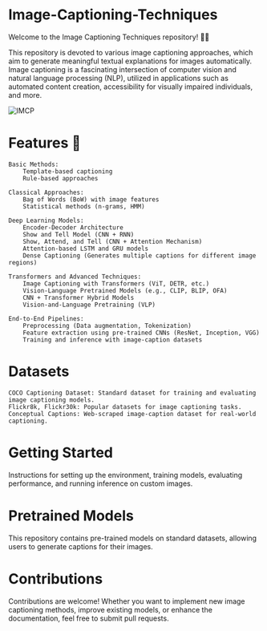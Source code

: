 # Image-Captioning-Techniques

Welcome to the Image Captioning Techniques repository! 📸📝

This repository is devoted to various image captioning approaches, which aim to generate meaningful textual explanations for images automatically. Image captioning is a fascinating intersection of computer vision and natural language processing (NLP), utilized in applications such as automated content creation, accessibility for visually impaired individuals, and more.


![IMCP](https://media.springernature.com/lw1200/springer-static/image/art%3A10.1007%2Fs13218-020-00679-2/MediaObjects/13218_2020_679_Fig2_HTML.png)


# Features 🚀

    Basic Methods:
        Template-based captioning
        Rule-based approaches

    Classical Approaches:
        Bag of Words (BoW) with image features
        Statistical methods (n-grams, HMM)

    Deep Learning Models:
        Encoder-Decoder Architecture
        Show and Tell Model (CNN + RNN)
        Show, Attend, and Tell (CNN + Attention Mechanism)
        Attention-based LSTM and GRU models
        Dense Captioning (Generates multiple captions for different image regions)

    Transformers and Advanced Techniques:
        Image Captioning with Transformers (ViT, DETR, etc.)
        Vision-Language Pretrained Models (e.g., CLIP, BLIP, OFA)
        CNN + Transformer Hybrid Models
        Vision-and-Language Pretraining (VLP)

    End-to-End Pipelines:
        Preprocessing (Data augmentation, Tokenization)
        Feature extraction using pre-trained CNNs (ResNet, Inception, VGG)
        Training and inference with image-caption datasets

# Datasets

    COCO Captioning Dataset: Standard dataset for training and evaluating image captioning models.
    Flickr8k, Flickr30k: Popular datasets for image captioning tasks.
    Conceptual Captions: Web-scraped image-caption dataset for real-world captioning.

# Getting Started

Instructions for setting up the environment, training models, evaluating performance, and running inference on custom images.

# Pretrained Models

This repository contains pre-trained models on standard datasets, allowing users to generate captions for their images.

# Contributions

Contributions are welcome! Whether you want to implement new image captioning methods, improve existing models, or enhance the documentation, feel free to submit pull requests.
